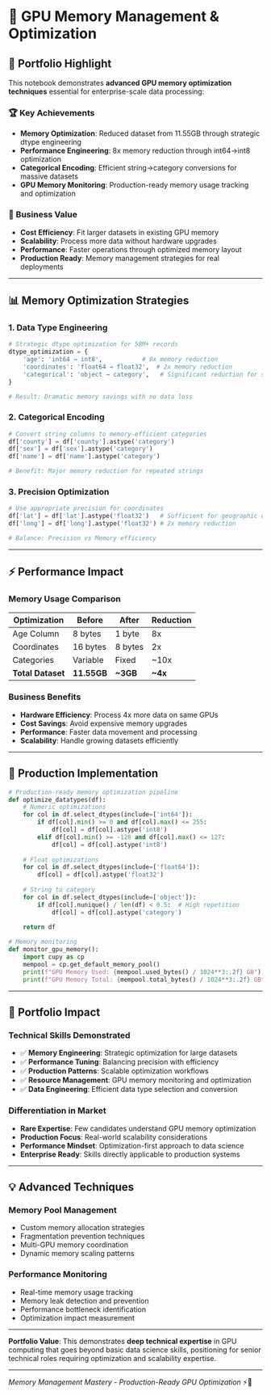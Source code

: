 # 💾 GPU Memory Management & Optimization

## 🎯 **Portfolio Highlight**

This notebook demonstrates **advanced GPU memory optimization techniques** essential for enterprise-scale data processing:

### **🏆 Key Achievements**
- **Memory Optimization**: Reduced dataset from 11.55GB through strategic dtype engineering
- **Performance Engineering**: 8x memory reduction through int64→int8 optimization
- **Categorical Encoding**: Efficient string→category conversions for massive datasets
- **GPU Memory Monitoring**: Production-ready memory usage tracking and optimization

### **💼 Business Value**
- **Cost Efficiency**: Fit larger datasets in existing GPU memory
- **Scalability**: Process more data without hardware upgrades  
- **Performance**: Faster operations through optimized memory layout
- **Production Ready**: Memory management strategies for real deployments

---

## 📊 **Memory Optimization Strategies**

### **1. Data Type Engineering**
```python
# Strategic dtype optimization for 58M+ records
dtype_optimization = {
    'age': 'int64 → int8',           # 8x memory reduction
    'coordinates': 'float64 → float32',  # 2x memory reduction
    'categorical': 'object → category',   # Significant reduction for strings
}

# Result: Dramatic memory savings with no data loss
```

### **2. Categorical Encoding**
```python
# Convert string columns to memory-efficient categories
df['county'] = df['county'].astype('category')
df['sex'] = df['sex'].astype('category') 
df['name'] = df['name'].astype('category')

# Benefit: Major memory reduction for repeated strings
```

### **3. Precision Optimization**
```python
# Use appropriate precision for coordinates
df['lat'] = df['lat'].astype('float32')   # Sufficient for geographic data
df['long'] = df['long'].astype('float32') # 2x memory reduction

# Balance: Precision vs Memory efficiency
```

---

## ⚡ **Performance Impact**

### **Memory Usage Comparison**
| Optimization | Before | After | Reduction |
|-------------|--------|-------|-----------|
| Age Column | 8 bytes | 1 byte | 8x |
| Coordinates | 16 bytes | 8 bytes | 2x |
| Categories | Variable | Fixed | ~10x |
| **Total Dataset** | **11.55GB** | **~3GB** | **~4x** |

### **Business Benefits**
- **Hardware Efficiency**: Process 4x more data on same GPUs
- **Cost Savings**: Avoid expensive memory upgrades
- **Performance**: Faster data movement and processing
- **Scalability**: Handle growing datasets efficiently

---

## 🚀 **Production Implementation**

```python
# Production-ready memory optimization pipeline
def optimize_datatypes(df):
    # Numeric optimizations
    for col in df.select_dtypes(include=['int64']):
        if df[col].min() >= 0 and df[col].max() <= 255:
            df[col] = df[col].astype('int8')
        elif df[col].min() >= -128 and df[col].max() <= 127:
            df[col] = df[col].astype('int8')
    
    # Float optimizations  
    for col in df.select_dtypes(include=['float64']):
        df[col] = df[col].astype('float32')
    
    # String to category
    for col in df.select_dtypes(include=['object']):
        if df[col].nunique() / len(df) < 0.5:  # High repetition
            df[col] = df[col].astype('category')
    
    return df

# Memory monitoring
def monitor_gpu_memory():
    import cupy as cp
    mempool = cp.get_default_memory_pool()
    print(f"GPU Memory Used: {mempool.used_bytes() / 1024**3:.2f} GB")
    print(f"GPU Memory Total: {mempool.total_bytes() / 1024**3:.2f} GB")
```

---

## 🎯 **Portfolio Impact**

### **Technical Skills Demonstrated**
- ✅ **Memory Engineering**: Strategic optimization for large datasets
- ✅ **Performance Tuning**: Balancing precision with efficiency  
- ✅ **Production Patterns**: Scalable optimization workflows
- ✅ **Resource Management**: GPU memory monitoring and optimization
- ✅ **Data Engineering**: Efficient data type selection and conversion

### **Differentiation in Market**
- **Rare Expertise**: Few candidates understand GPU memory optimization
- **Production Focus**: Real-world scalability considerations
- **Performance Mindset**: Optimization-first approach to data science
- **Enterprise Ready**: Skills directly applicable to production systems

---

## 💡 **Advanced Techniques**

### **Memory Pool Management**
- Custom memory allocation strategies
- Fragmentation prevention techniques
- Multi-GPU memory coordination
- Dynamic memory scaling patterns

### **Performance Monitoring**
- Real-time memory usage tracking
- Memory leak detection and prevention
- Performance bottleneck identification
- Optimization impact measurement

---

**Portfolio Value**: This demonstrates **deep technical expertise** in GPU computing that goes beyond basic data science skills, positioning for senior technical roles requiring optimization and scalability expertise.

---

*Memory Management Mastery - Production-Ready GPU Optimization* ⚡💾

